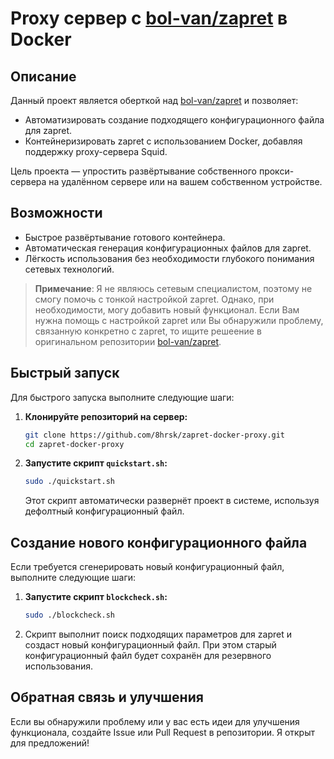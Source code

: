 # Proxy сервер с [bol-van/zapret](https://github.com/bol-van/zapret) в Docker

## Описание

Данный проект является оберткой над [bol-van/zapret](https://github.com/bol-van/zapret) и позволяет:
- Автоматизировать создание подходящего конфигурационного файла для zapret.
- Контейнеризировать zapret с использованием Docker, добавляя поддержку proxy-сервера Squid.

Цель проекта — упростить развёртывание собственного прокси-сервера на удалённом сервере или на вашем собственном устройстве.

## Возможности

- Быстрое развёртывание готового контейнера.
- Автоматическая генерация конфигурационных файлов для zapret.
- Лёгкость использования без необходимости глубокого понимания сетевых технологий.

> **Примечание**: Я не являюсь сетевым специалистом, поэтому не смогу помочь с тонкой настройкой zapret. Однако, при необходимости, могу добавить новый функционал. Если Вам нужна помощь с настройкой zapret или Вы обнаружили проблему, связанную конкретно с zapret, то ищите решеение в оригинальном репозитории [bol-van/zapret](https://github.com/bol-van/zapret).

## Быстрый запуск

Для быстрого запуска выполните следующие шаги:

1. **Клонируйте репозиторий на сервер:**
   ```bash
   git clone https://github.com/8hrsk/zapret-docker-proxy.git
   cd zapret-docker-proxy
   ```

2. **Запустите скрипт `quickstart.sh`:**
   ```bash
   sudo ./quickstart.sh
   ```
   
   Этот скрипт автоматически развернёт проект в системе, используя дефолтный конфигурационный файл.

## Создание нового конфигурационного файла

Если требуется сгенерировать новый конфигурационный файл, выполните следующие шаги:

1. **Запустите скрипт `blockcheck.sh`:**
   ```bash
   sudo ./blockcheck.sh
   ```

2. Скрипт выполнит поиск подходящих параметров для zapret и создаст новый конфигурационный файл. При этом старый конфигурационный файл будет сохранён для резервного использования.

## Обратная связь и улучшения

Если вы обнаружили проблему или у вас есть идеи для улучшения функционала, создайте Issue или Pull Request в репозитории. Я открыт для предложений!
